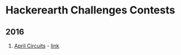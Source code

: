 # Hackerearth Challenges Contests

## 2016

1. [April Circuits](april-circuits/april-circuits.md) - [link](https://www.hackerearth.com/april-circuits/)